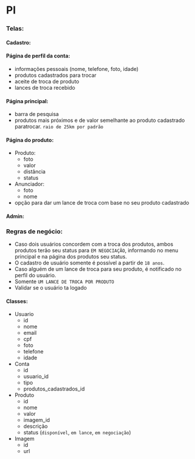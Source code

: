 # PI

### Telas:

#### Cadastro:

#### Página de perfil da conta:
- informações pessoais (nome, telefone, foto, idade)
- produtos cadastrados para trocar
- aceite de troca de produto
- lances de troca recebido
#### Página principal:
- barra de pesquisa
- produtos mais próximos e de valor semelhante ao produto cadastrado paratrocar. `raio de 25km por padrão`

#### Página do produto:
- Produto:
  - foto
  - valor
  - distância
  - status
- Anunciador:
  - foto
  - nome
- opção para dar um lance de troca com base no seu produto cadastrado

#### Admin:


### Regras de negócio:
- Caso dois usuários concordem com a troca dos produtos, ambos produtos terão
seu status para `EM NEGOCIAÇÃO`, informando no menu principal e na página
dos produtos seu status.
- O cadastro de usuário somente é possível a partir de `18 anos`.
- Caso alguém de um lance de troca para seu produto, é notificado no perfil do
usuário.
- Somente `UM LANCE DE TROCA POR PRODUTO`
- Validar se o usuário ta logado

#### Classes:

- Usuario
  - id
  - nome
  - email
  - cpf
  - foto
  - telefone
  - idade
- Conta
  - id
  - usuario_id
  - tipo
  - produtos_cadastrados_id
- Produto
  - id
  - nome
  - valor
  - imagem_id
  - descrição
  - status (`disponível`, `em lance`, `em negociação`)
- Imagem
  - id
  - url